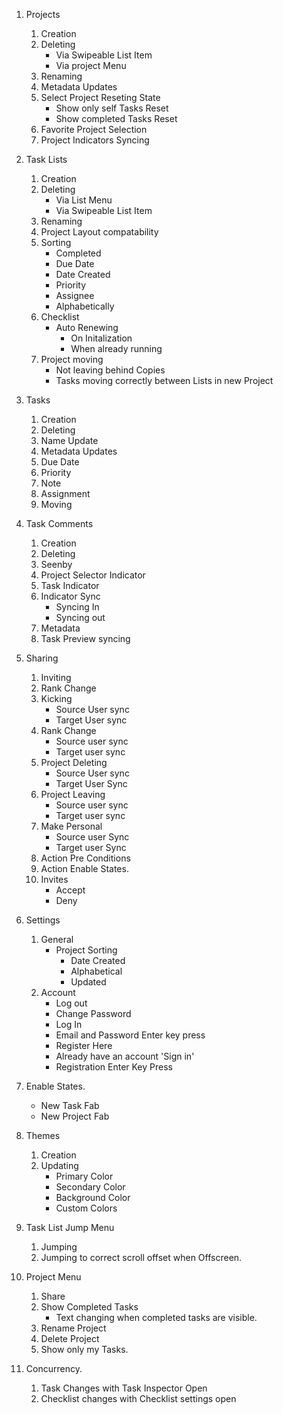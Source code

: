1. Projects
    1. Creation
    2. Deleting
        - Via Swipeable List Item
        - Via project Menu
    3. Renaming
    4. Metadata Updates
    5. Select Project Reseting State
        - Show only self Tasks Reset
        - Show completed Tasks Reset
    6. Favorite Project Selection
    7. Project Indicators Syncing

2. Task Lists
    1. Creation
    2. Deleting
        - Via List Menu
        - Via Swipeable List Item
    3. Renaming
    4. Project Layout compatability
    5. Sorting
        - Completed
        - Due Date
        - Date Created
        - Priority
        - Assignee
        - Alphabetically
    6. Checklist
        - Auto Renewing
            - On Initalization
            - When already running
    7. Project moving
        - Not leaving behind Copies
        - Tasks moving correctly between Lists in new Project
    
3. Tasks
    1. Creation
    2. Deleting
    3. Name Update
    4. Metadata Updates
    5. Due Date
    6. Priority
    7. Note
    8. Assignment
    9. Moving

4. Task Comments
    1. Creation
    2. Deleting
    3. Seenby
    4. Project Selector Indicator
    5. Task Indicator
    6. Indicator Sync
        - Syncing In
        - Syncing out
    7. Metadata
    8. Task Preview syncing

5. Sharing
    1. Inviting
    2. Rank Change
    3. Kicking
        - Source User sync
        - Target User sync
    4. Rank Change
        - Source user sync
        - Target user sync
    5. Project Deleting
        - Source User sync
        - Target User Sync
    6. Project Leaving
        - Source user sync
        - Target user sync
    7. Make Personal
        - Source user Sync
        - Target user Sync
    8. Action Pre Conditions
    9. Action Enable States.
    10. Invites
        - Accept
        - Deny

6. Settings
    1. General
        - Project Sorting
            - Date Created
            - Alphabetical
            - Updated
    2. Account
        - Log out
        - Change Password
        - Log In
        - Email and Password Enter key press
        - Register Here
        - Already have an account 'Sign in'
        - Registration Enter Key Press

7. Enable States.
    - New Task Fab
    - New Project Fab

8. Themes
    1. Creation
    2. Updating
        - Primary Color
        - Secondary Color
        - Background Color
        - Custom Colors

9. Task List Jump Menu
    1. Jumping
    2. Jumping to correct scroll offset when Offscreen.

10. Project Menu
    1. Share
    2. Show Completed Tasks
        - Text changing when completed tasks are visible.
    3. Rename Project
    4. Delete Project
    5. Show only my Tasks.

11. Concurrency.
    1. Task Changes with Task Inspector Open
    2. Checklist changes with Checklist settings open
        

